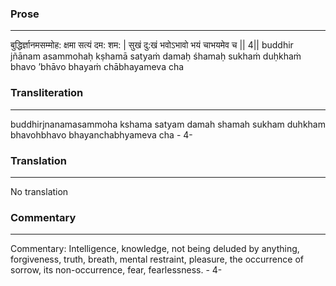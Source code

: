 ### Prose 
 --- 
बुद्धिर्ज्ञानमसम्मोह: क्षमा सत्यं दम: शम: |
सुखं दु:खं भवोऽभावो भयं चाभयमेव च || 4||
buddhir jñānam asammohaḥ kṣhamā satyaṁ damaḥ śhamaḥ
sukhaṁ duḥkhaṁ bhavo ’bhāvo bhayaṁ chābhayameva cha

### Transliteration 
 --- 
buddhirjnanamasammoha kshama satyam damah shamah sukham duhkham bhavohbhavo bhayanchabhyameva cha - 4-

### Translation 
 --- 
No translation

### Commentary 
 --- 
Commentary: Intelligence, knowledge, not being deluded by anything, forgiveness, truth, breath, mental restraint, pleasure, the occurrence of sorrow, its non-occurrence, fear, fearlessness. - 4-